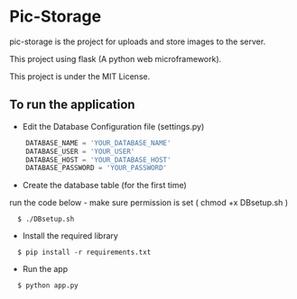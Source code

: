 # Pic-Storage
pic-storage is the project for uploads and store images to the server.

This project using flask (A python web microframework).

This project is under the MIT License.

## To run the application

- Edit the Database Configuration file (settings.py)

```python
    DATABASE_NAME = 'YOUR_DATABASE_NAME'
    DATABASE_USER = 'YOUR_USER'
    DATABASE_HOST = 'YOUR_DATABASE_HOST'
    DATABASE_PASSWORD = 'YOUR_PASSWORD'
```
- Create the database table (for the first time)

run the code below - make sure permission is set ( chmod +x DBsetup.sh )

```
  $ ./DBsetup.sh
```

- Install the required library

```
  $ pip install -r requirements.txt
```

- Run the app

```
  $ python app.py
```
